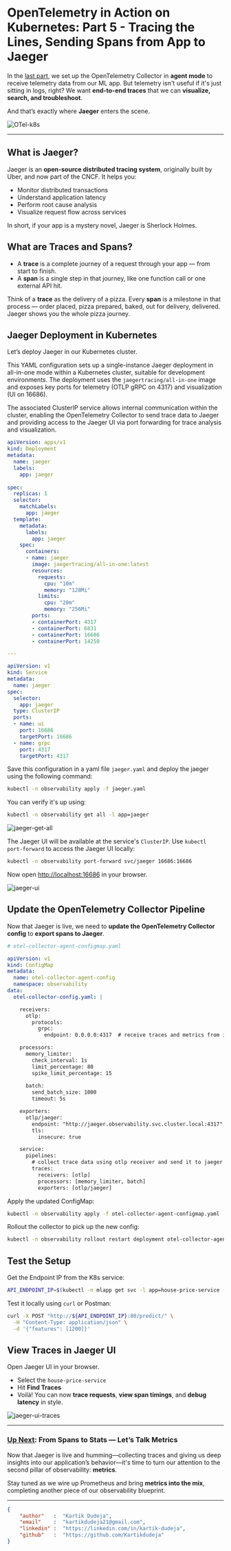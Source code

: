 # OpenTelemetry in Action on Kubernetes: Part 5 - Tracing the Lines, Sending Spans from App to Jaeger

In the [last part](./part-4_otel-collector-ds-agent-in-k8s.md), we set up the OpenTelemetry Collector in **agent mode** to receive telemetry data from our ML app. But telemetry isn't useful if it's just sitting in logs, right? We want **end-to-end traces** that we can **visualize, search, and troubleshoot**.

And that’s exactly where **Jaeger** enters the scene.

![OTel-k8s](https://dev-to-uploads.s3.amazonaws.com/uploads/articles/bg7a2b1jejddbdfjb32s.png)

---

## What is Jaeger?

Jaeger is an **open-source distributed tracing system**, originally built by Uber, and now part of the CNCF. It helps you:

* Monitor distributed transactions
* Understand application latency
* Perform root cause analysis
* Visualize request flow across services

In short, if your app is a mystery novel, Jaeger is Sherlock Holmes.

## What are Traces and Spans?

* A **trace** is a complete journey of a request through your app — from start to finish.
* A **span** is a single step in that journey, like one function call or one external API hit.

Think of a **trace** as the delivery of a pizza. Every **span** is a milestone in that process — order placed, pizza prepared, baked, out for delivery, delivered. Jaeger shows you the whole pizza journey.

## Jaeger Deployment in Kubernetes

Let’s deploy Jaeger in our Kubernetes cluster.

This YAML configuration sets up a single-instance Jaeger deployment in all-in-one mode within a Kubernetes cluster, suitable for development environments. The deployment uses the `jaegertracing/all-in-one` image and exposes key ports for telemetry (OTLP gRPC on 4317) and visualization (UI on 16686).

The associated ClusterIP service allows internal communication within the cluster, enabling the OpenTelemetry Collector to send trace data to Jaeger and providing access to the Jaeger UI via port forwarding for trace analysis and visualization.

```yaml
apiVersion: apps/v1
kind: Deployment
metadata:
  name: jaeger
  labels:
    app: jaeger
  
spec:
  replicas: 1
  selector:
    matchLabels:
      app: jaeger
  template:
    metadata:
      labels:
        app: jaeger
    spec:
      containers:
      - name: jaeger
        image: jaegertracing/all-in-one:latest
        resources:
          requests:
            cpu: "10m"
            memory: "128Mi"
          limits:
            cpu: "20m"
            memory: "256Mi"        
        ports:
        - containerPort: 4317
        - containerPort: 6831
        - containerPort: 16686
        - containerPort: 14250

---

apiVersion: v1
kind: Service
metadata:
  name: jaeger
spec:
  selector:
    app: jaeger
  type: ClusterIP    
  ports:
  - name: ui
    port: 16686
    targetPort: 16686
  - name: grpc
    port: 4317
    targetPort: 4317
```

Save this configuration in a yaml file `jaeger.yaml` and deploy the jaeger using the following command:

```bash
kubectl -n observability apply -f jaeger.yaml
```

You can verify it's up using:

```bash
kubectl -n observability get all -l app=jaeger
```

![jaeger-get-all](https://github.com/Kartikdudeja/blogs/blob/main/images/otel-k8s/jaeger-get-all.png)

The Jaeger UI will be available at the service's `ClusterIP`. Use `kubectl port-forward` to access the Jaeger UI locally:

```bash
kubectl -n observability port-forward svc/jaeger 16686:16686
```

Now open [http://localhost:16686](http://localhost:16686) in your browser.

![jaeger-ui](https://github.com/Kartikdudeja/blogs/blob/main/images/otel-k8s/jaeger-ui.png)

## Update the OpenTelemetry Collector Pipeline

Now that Jaeger is live, we need to **update the OpenTelemetry Collector config** to **export spans to Jaeger**.

```yaml
# otel-collector-agent-configmap.yaml

apiVersion: v1
kind: ConfigMap
metadata:
  name: otel-collector-agent-config
  namespace: observability
data:
  otel-collector-config.yaml: |

    receivers:
      otlp:
        protocols:
          grpc:
            endpoint: 0.0.0.0:4317  # receive traces and metrics from instrumented application

    processors:
      memory_limiter:
        check_interval: 1s
        limit_percentage: 80
        spike_limit_percentage: 15
      
      batch:
        send_batch_size: 1000
        timeout: 5s

    exporters:
      otlp/jaeger:
        endpoint: "http://jaeger.observability.svc.cluster.local:4317"  # export traces to jaeger
        tls:
          insecure: true

    service:
      pipelines:
        # collect trace data using otlp receiver and send it to jaeger
        traces:
          receivers: [otlp]
          processors: [memory_limiter, batch]
          exporters: [otlp/jaeger]

```

Apply the updated ConfigMap:

```bash
kubectl -n observability apply -f otel-collector-agent-configmap.yaml
```

Rollout the collector to pick up the new config:

```bash
kubectl -n observability rollout restart deployment otel-collector-agent
```

## Test the Setup

Get the Endpoint IP from the K8s service:
```bash
API_ENDPOINT_IP=$(kubectl -n mlapp get svc -l app=house-price-service -o json | jq -r '.items[].spec.clusterIP')
```

Test it locally using `curl` or Postman:

```bash
curl -X POST "http://${API_ENDPOINT_IP}:80/predict/" \
  -H "Content-Type: application/json" \
  -d '{"features": [1200]}'
```

## View Traces in Jaeger UI

Open Jaeger UI in your browser.

* Select the `house-price-service`
* Hit **Find Traces**
* Voilà! You can now **trace requests**, **view span timings**, and **debug latency** in style.

![jaeger-ui-traces](https://github.com/Kartikdudeja/blogs/blob/main/images/otel-k8s/jaeger-ui-traces.png)

---

### [Up Next](./part-6_metrics_with_prometheus_with_opentelemetry.md): From Spans to Stats — Let’s Talk Metrics

Now that Jaeger is live and humming—collecting traces and giving us deep insights into our application’s behavior—it's time to turn our attention to the second pillar of observability: **metrics**.

Stay tuned as we wire up Prometheus and bring **metrics into the mix**, completing another piece of our observability blueprint.

---

```json
{
    "author"   :  "Kartik Dudeja",
    "email"    :  "kartikdudeja21@gmail.com",
    "linkedin" :  "https://linkedin.com/in/kartik-dudeja",
    "github"   :  "https://github.com/Kartikdudeja"
}
```
